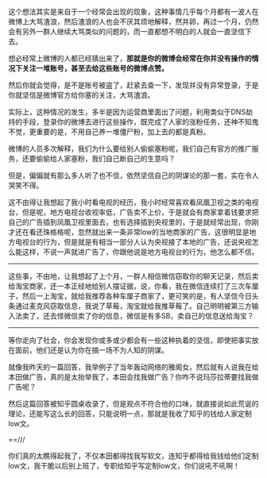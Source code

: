 <p>这个想法其实是来自于一个经常会出现的现象，这种事情几乎每个月都有一波人在微博上大骂渣浪，然后渣浪的人也会不厌其烦地解释，然并卵，再过一个月，仍然会有另外一群人继续大骂类似的问题的，而一直都想不明白的人就会一直坚信下去。</p><p>想必经常上微博的人都已经猜出来了，<b>那就是你的微博会经常在你并没有操作的情况下关注一堆账号，甚至去给这些账号的微博点赞。</b></p><p>然后你就会觉得，是不是账号被盗了，赶紧去查一下，发现并没有异常登录，于是你就坚信是微博官方给你塞的关注，大骂渣浪。</p><p>实际上，这种情况的发生，多半是因为运营商里面出了问题，利用类似于DNS劫持的手段，登录你的微博去进行这些操作，既完成了人家的涨粉任务，还神不知鬼不觉，更重要的是，不用自己养一堆僵尸粉，加上去的都是真粉。</p><p>微博的人员多次解释，我们为什么要给别人偷偷塞粉呢，我们自己有官方的推广服务，还要偷偷给人家塞粉，我们自己断自己的生意吗？</p><p>但是，偏偏就有那么多人听了也不信，依然坚信自己的阴谋论的那一套，实在令人哭笑不得。</p><p>这不由得让我想起了我小时看电视的经历，我小时经常喜欢看凤凰卫视之类的电视台，但是呢，地方电视台收视率低，广告卖不上价，于是就会有商家拿着钱要求把自己的广告插到凤凰卫视里面去，也有选择插到央视里的，于是就经常出现，你刚才还在看还珠格格呢，忽然就出来一条非常low的当地商家的广告，这很明显是地方电视台的行为，但是就是有相当一部分人认为央视接了本地的广告，还说央视怎么能这样，不说一声就进广告了，你跟他说是地方电视台的行为，他怎么都不信。</p><hr><p>这些事，不由地，让我想起了上个月，一群人相信微信窃取你的聊天记录，然后卖给淘宝商家，还一本正经地给别人摆证据，说，你看，我在微信连续打了三次车厘子，然后一上淘宝，就给我推荐各种车厘子商家了，更可笑的是，有人坚信今日头条通过麦克风窃取信息，我说了草莓，淘宝就给我推草莓了。自己明明被第三方输入法卖了，还去怪微信卖了你的信息，微信是有多SB，卖自己的信息送给淘宝？</p><hr><p>等你走向了社会，你会发现你或多或少都会有一些这种执着的坚信，即使把事实放在面前，他们还是认为你在搞一场不为人知的阴谋。</p><p>就像我昨天的一篇回答，我举例子了当年轰动网络的雅阁女，然后就有人说我在给本田做广告，真的是太抬举我了，本田会找我做广告？你咋不说玛莎拉蒂要找我做广告呢？</p><p>然后这篇回答被知乎圆桌收录了，但是观点不符合他的口味，就直接说如此荒诞的理论，还能写这么长的回答，只能说明一点，那就是我收了知乎的钱给人家定制low文。</p><p>==///</p><p>你们真的太瞧得起我了，不仅本田都得找我写软文，连知乎都得给我钱给他们定制low文，我干脆以后别上班了，专职给知乎写定制low文，你们说吼不吼啊！</p>